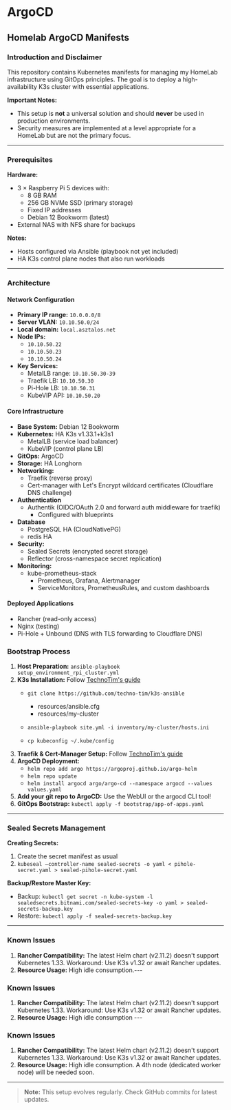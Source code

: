 # ArgoCD
## Homelab ArgoCD Manifests
### Introduction and Disclaimer
This repository contains Kubernetes manifests for managing my HomeLab infrastructure using GitOps principles. The goal is to deploy a high-availability K3s cluster with essential applications.

**Important Notes:**
- This setup is **not** a universal solution and should **never** be used in production environments.
- Security measures are implemented at a level appropriate for a HomeLab but are not the primary focus.

---

### Prerequisites
**Hardware:**
- 3 × Raspberry Pi 5 devices with:
  - 8 GB RAM
  - 256 GB NVMe SSD (primary storage)
  - Fixed IP addresses
  - Debian 12 Bookworm (latest)
- External NAS with NFS share for backups

**Notes:**
- Hosts configured via Ansible (playbook not yet included)
- HA K3s control plane nodes that also run workloads

---

### Architecture
#### Network Configuration
- **Primary IP range:** `10.0.0.0/8`
- **Server VLAN:** `10.10.50.0/24`
- **Local domain:** `local.asztalos.net`
- **Node IPs:**
  - `10.10.50.22`
  - `10.10.50.23`
  - `10.10.50.24`
- **Key Services:**
  - MetalLB range: `10.10.50.30-39`
  - Traefik LB: `10.10.50.30`
  - Pi-Hole LB: `10.10.50.31`
  - KubeVIP API: `10.10.50.20`

#### Core Infrastructure
- **Base System:** Debian 12 Bookworm
- **Kubernetes:** HA K3s v1.33.1+k3s1
  - MetalLB (service load balancer)
  - KubeVIP (control plane LB)
- **GitOps:** ArgoCD
- **Storage:** HA Longhorn
- **Networking:**
  - Traefik (reverse proxy)
  - Cert-manager with Let's Encrypt wildcard certificates (Cloudflare DNS challenge)
- **Authentication**
  - Authentik (OIDC/OAuth 2.0 and forward auth middleware for traefik)
    - Configured with blueprints
- **Database**
  - PostgreSQL HA (CloudNativePG)
  - redis HA
- **Security:**
  - Sealed Secrets (encrypted secret storage)
  - Reflector (cross-namespace secret replication)
- **Monitoring:**
  - kube-prometheus-stack
    - Prometheus, Grafana, Alertmanager
    - ServiceMonitors, PrometheusRules, and custom dashboards

#### Deployed Applications
- Rancher (read-only access)
- Nginx (testing)
- Pi-Hole + Unbound (DNS with TLS forwarding to Cloudflare DNS)

### Bootstrap Process
1. **Host Preparation:**
    `ansible-playbook setup_environment_rpi_cluster.yml`
2. **K3s Installation:**
Follow [TechnoTim's guide](https://technotim.live/posts/k3s-etcd-ansible/)
    * `git clone https://github.com/techno-tim/k3s-ansible`

      * resources/ansible.cfg
      * resources/my-cluster
    * `ansible-playbook site.yml -i inventory/my-cluster/hosts.ini`
    * `cp kubeconfig ~/.kube/config`
3. **Traefik & Cert-Manager Setup:**
Follow [TechnoTim's guide](https://technotim.live/posts/kube-traefik-cert-manager-le/)
4. **ArgoCD Deployment:**
    * `helm repo add argo https://argoproj.github.io/argo-helm`
    * `helm repo update`
    * `helm install argocd argo/argo-cd --namespace argocd --values values.yaml`
5. **Add your git repo to ArgoCD:**
Use the WebUI or the argocd CLI tool!
6. **GitOps Bootstrap:**
`kubectl apply -f bootstrap/app-of-apps.yaml`

---

### Sealed Secrets Management
**Creating Secrets:**
1. Create the secret manifest as usual
2. `kubeseal –controller-name sealed-secrets -o yaml < pihole-secret.yaml > sealed-pihole-secret.yaml`

**Backup/Restore Master Key:**
* Backup:
`kubectl get secret -n kube-system -l sealedsecrets.bitnami.com/sealed-secrets-key -o yaml > sealed-secrets-backup.key`
* Restore:
`kubectl apply -f sealed-secrets-backup.key`

---

### Known Issues
1. **Rancher Compatibility:** The latest Helm chart (v2.11.2) doesn't support Kubernetes 1.33. Workaround: Use K3s v1.32 or await Rancher updates.
2. **Resource Usage:** High idle consumption.---

### Known Issues
1. **Rancher Compatibility:** The latest Helm chart (v2.11.2) doesn't support Kubernetes 1.33. Workaround: Use K3s v1.32 or await Rancher updates.
2. **Resource Usage:** High idle consumption ---

### Known Issues
1. **Rancher Compatibility:** The latest Helm chart (v2.11.2) doesn't support Kubernetes 1.33. Workaround: Use K3s v1.32 or await Rancher updates.
2. **Resource Usage:** High idle consumption. A 4th node (dedicated worker node) will be needed soon.

---

> **Note:** This setup evolves regularly. Check GitHub commits for latest updates.
